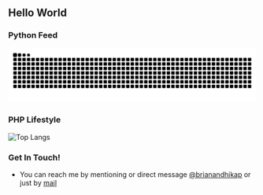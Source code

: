 ## Hello World

### Python Feed
![Snake animation](https://raw.githubusercontent.com/brianandhikap/brianandhika/output/github-contribution-grid-snake-dark.svg)

### PHP Lifestyle
![Top Langs](https://github-readme-stats.vercel.app/api/top-langs/?username=aldinokemal&layout=compact)

### Get In Touch!
- You can reach me by mentioning or direct message [@brianandhikap](https://instagram.com/brianandhikap) or just by [mail](mailto:r.brianandhikap@gmail.com)
